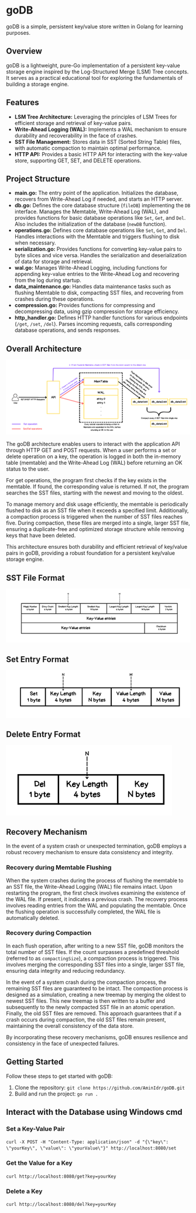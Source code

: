 # goDB

goDB is a simple, persistent key/value store written in Golang for learning purposes.

## Overview

goDB is a lightweight, pure-Go implementation of a persistent key-value storage engine inspired by the Log-Structured Merge (LSM) Tree concepts. It serves as a practical educational tool for exploring the fundamentals of building a storage engine.

## Features

- **LSM Tree Architecture:** Leveraging the principles of LSM Trees for efficient storage and retrieval of key-value pairs.
- **Write-Ahead Logging (WAL):** Implements a WAL mechanism to ensure durability and recoverability in the face of crashes.
- **SST File Management:** Stores data in SST (Sorted String Table) files, with automatic compaction to maintain optimal performance.
- **HTTP API:** Provides a basic HTTP API for interacting with the key-value store, supporting GET, SET, and DELETE operations.

## Project Structure

- **main.go:** The entry point of the application. Initializes the database, recovers from Write-Ahead Log if needed, and starts an HTTP server.
- **db.go:** Defines the core database structure (`fileDB`) implementing the `DB` interface. Manages the Memtable, Write-Ahead Log (WAL), and provides functions for basic database operations like `Set`, `Get`, and `Del`. Also includes the initialization of the database (`newDB` function).
- **operations.go:** Defines core database operations like `Set`, `Get`, and `Del`. Handles interactions with the Memtable and triggers flushing to disk when necessary.
- **serialization.go:** Provides functions for converting key-value pairs to byte slices and vice versa. Handles the serialization and deserialization of data for storage and retrieval.
- **wal.go:** Manages Write-Ahead Logging, including functions for appending key-value entries to the Write-Ahead Log and recovering from the log during startup.
- **data_maintenance.go:** Handles data maintenance tasks such as flushing Memtable to disk, compacting SST files, and recovering from crashes during these operations.
- **compression.go:** Provides functions for compressing and decompressing data, using gzip compression for storage efficiency.
- **http_handler.go:** Defines HTTP handler functions for various endpoints (`/get`, `/set`, `/del`). Parses incoming requests, calls corresponding database operations, and sends responses.



##  Overall Architecture

![goDB Architecture](https://github.com/AminIdr/goDB/blob/main/images/KV%20Architecture.png?raw=true)

The goDB architecture enables users to interact with the application API through HTTP GET and POST requests. When a user performs a set or delete operation on a key, the operation is logged in both the in-memory table (memtable) and the Write-Ahead Log (WAL) before returning an OK status to the user.

For get operations, the program first checks if the key exists in the memtable. If found, the corresponding value is returned. If not, the program searches the SST files, starting with the newest and moving to the oldest.

To manage memory and disk usage efficiently, the memtable is periodically flushed to disk as an SST file when it exceeds a specified limit. Additionally, a compaction process is triggered when the number of SST files reaches five. During compaction, these files are merged into a single, larger SST file, ensuring a duplicate-free and optimized storage structure while removing keys that have been deleted.

This architecture ensures both durability and efficient retrieval of key/value pairs in goDB, providing a robust foundation for a persistent key/value storage engine.

##  SST File Format

![goDB Architecture](https://github.com/AminIdr/goDB/blob/main/images/SST%20File%20Format.png)

##  Set Entry Format

![goDB Architecture](https://github.com/AminIdr/goDB/blob/main/images/Set.png?raw=true)

##  Delete Entry Format

![goDB Architecture](https://github.com/AminIdr/goDB/blob/main/images/Del.png?raw=true)

## Recovery Mechanism

In the event of a system crash or unexpected termination, goDB employs a robust recovery mechanism to ensure data consistency and integrity.

### Recovery during Memtable Flushing

When the system crashes during the process of flushing the memtable to an SST file, the Write-Ahead Logging (WAL) file remains intact. Upon restarting the program, the first check involves examining the existence of the WAL file. If present, it indicates a previous crash. The recovery process involves reading entries from the WAL and populating the memtable. Once the flushing operation is successfully completed, the WAL file is automatically deleted.

### Recovery during Compaction

In each flush operation, after writing to a new SST file, goDB monitors the total number of SST files. If the count surpasses a predefined threshold (referred to as `compactingSize`), a compaction process is triggered. This involves merging the corresponding SST files into a single, larger SST file, ensuring data integrity and reducing redundancy.

In the event of a system crash during the compaction process, the remaining SST files are guaranteed to be intact. The compaction process is designed as a simulation, creating a new treemap by merging the oldest to newest SST files. This new treemap is then written to a buffer and subsequently to the newly compacted SST file in an atomic operation. Finally, the old SST files are removed. This approach guarantees that if a crash occurs during compaction, the old SST files remain present, maintaining the overall consistency of the data store.

By incorporating these recovery mechanisms, goDB ensures resilience and consistency in the face of unexpected failures.

## Getting Started

Follow these steps to get started with goDB:

1. Clone the repository: `git clone https://github.com/AminIdr/goDB.git`
2. Build and run the project: `go run .`


## Interact with the Database using Windows cmd

### Set a Key-Value Pair
`curl -X POST -H "Content-Type: application/json" -d "{\"key\": \"yourKey\", \"value\": \"yourValue\"}" http://localhost:8080/set`

### Get the Value for a Key
`curl http://localhost:8080/get?key=yourKey`

### Delete a Key
`curl http://localhost:8080/del?key=yourKey`


